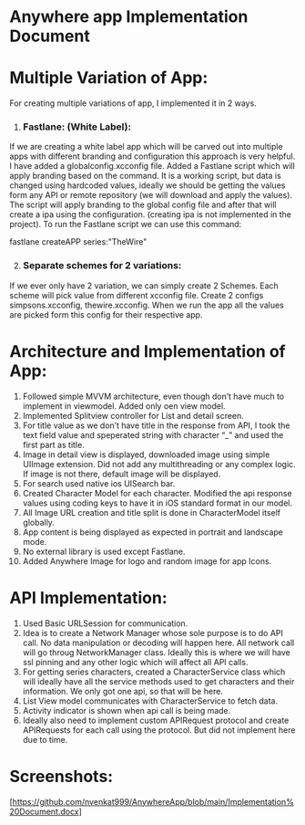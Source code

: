 # Anywhere app Implementation Document


# Multiple Variation of App:

For creating multiple variations of app, I implemented it in 2 ways.
1.	### Fastlane: (White Label):
If we are creating a white label app which will be carved out into multiple apps with different branding and configuration this approach is very helpful. I have added a globalconfig.xcconfig file.
Added a Fastlane script which will apply branding based on the command. It is a working script, but data is changed using hardcoded values, ideally we should be getting the values form any API or remote repository (we will download and apply the values). The script will apply branding to the global config file and after that will create a ipa using the configuration. (creating ipa is not implemented in the project). To run the Fastlane script we can use this command:

fastlane createAPP series:"TheWire"

2.	### Separate schemes for 2 variations:
If we ever only have 2 variation, we can simply create 2 Schemes. Each scheme will pick value from different xcconfig file. Create 2 configs simpsons.xcconfig, thewire.xcconfig. When we run the app all the values are picked form this config for their respective app.

# Architecture and Implementation of App:

1.	Followed simple MVVM architecture, even though don’t have much to implement in viewmodel. Added only oen view model.
2.	Implemented Splitview controller for List and detail screen.
3.	For title value as we don’t have title in the response from API, I took the text field value and speperated string with character “_” and used the first part as title.
4.	Image in detail view is displayed, downloaded image using simple UIImage extension. Did not add any multithreading or any complex logic. If image is not there, default image will be displayed.
5.	For search used native ios UISearch bar. 
6.	Created Character Model for each character. Modified the api response values using coding keys to have it in iOS standard format in our model.
7.	All Image URL creation and title split is done in CharacterModel itself globally.
8.	App content is being displayed as expected in portrait and landscape mode.
9.	No external library is used except Fastlane.
10.	Added Anywhere Image for logo and random image for app Icons.

# API Implementation:
1.	Used Basic URLSession for communication.
2.	Idea is to create a Network Manager whose sole purpose is to do API call. No data manipulation or decoding will happen here. All network call will go throug NetworkManager class. Ideally this is where we will have ssl pinning and any other logic which will affect all API calls.
3.	For getting series characters, created a CharacterService class which will ideally have all the service methods used to get characters and their information. We only got one api, so that will be here.
4.	List View model communicates with CharacterService to fetch data. 
5.	Activity indicator is shown when api call is being made.
6.	Ideally also need to implement custom APIRequest protocol and create APIRequests for each call using the protocol. But did not implement here due to time.

# Screenshots:
[https://github.com/nvenkat999/AnywhereApp/blob/main/Implementation%20Document.docx]

